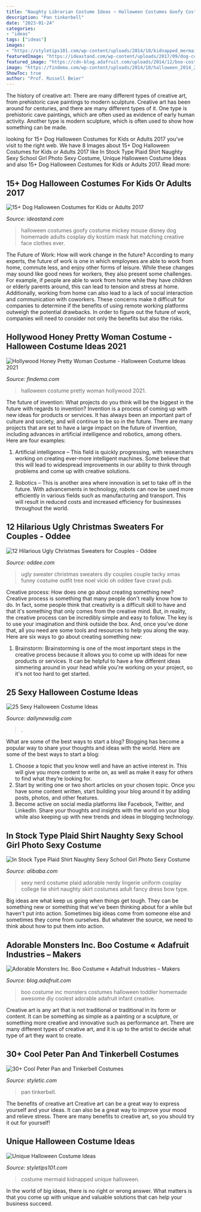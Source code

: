 ```yaml
---
title: "Naughty Librarian Costume Ideas ~ Halloween Costumes Goofy Costume Mickey Mouse Disney Dog Homemade Adults Cosplay Diy Kostüm Mask Hat Matching Creative Face Clothes Ever"
description: "Pan tinkerbell"
date: "2023-01-24"
categories:
- "ideas"
tags: ["ideas"]
images:
- "https://styletips101.com/wp-content/uploads/2014/10/kidnapped_mermaid_costume.jpg"
featuredImage: "https://ideastand.com/wp-content/uploads/2017/09/dog-costumes-for-kids/6-dog-halloween-costumes-kids-adults.jpg"
featured_image: "https://cdn-blog.adafruit.com/uploads/2014/12/boo-costume-1.jpg"
image: "https://findema.com/wp-content/uploads/2014/10/halloween_2014_213357.jpeg"
ShowToc: true
author: "Prof. Russell Beier"
---
```



The history of creative art: There are many different types of creative art, from prehistoric cave paintings to modern sculpture.
Creative art has been around for centuries, and there are many different types of it. One type is prehistoric cave paintings, which are often used as evidence of early human activity. Another type is modern sculpture, which is often used to show how something can be made.

	

		
looking for 15+ Dog Halloween Costumes for Kids or Adults 2017 you've visit to the right web. We have 8 Images about 15+ Dog Halloween Costumes for Kids or Adults 2017 like In Stock Type Plaid Shirt Naughty Sexy School Girl Photo Sexy Costume, Unique Halloween Costume Ideas and also 15+ Dog Halloween Costumes for Kids or Adults 2017. Read more:
		
    
## 15+ Dog Halloween Costumes For Kids Or Adults 2017

<img loading=lazy src="https://ideastand.com/wp-content/uploads/2017/09/dog-costumes-for-kids/6-dog-halloween-costumes-kids-adults.jpg" onerror="this.onerror=null;this.src='https://tse3.mm.bing.net/th?id=OIP.1IqITyWwZedDzR9prG2jiwHaLJ&amp;pid=15.1';" alt="15+ Dog Halloween Costumes for Kids or Adults 2017">

_Source: ideastand.com_

>halloween costumes goofy costume mickey mouse disney dog homemade adults cosplay diy kostüm mask hat matching creative face clothes ever. 

	

The Future of Work: How will work change in the future?
According to many experts, the future of work is one in which employees are able to work from home, commute less, and enjoy other forms of leisure. While these changes may sound like good news for workers, they also present some challenges. For example, if people are able to work from home while they have children or elderly parents around, this can lead to tension and stress at home. Additionally, working from home can also lead to a lack of social interaction and communication with coworkers. These concerns make it difficult for companies to determine if the benefits of using remote working platforms outweigh the potential drawbacks. In order to figure out the future of work, companies will need to consider not only the benefits but also the risks.

    
## Hollywood Honey Pretty Woman Costume - Halloween Costume Ideas 2021

<img loading=lazy src="https://findema.com/wp-content/uploads/2014/10/halloween_2014_213357.jpeg" onerror="this.onerror=null;this.src='https://tse1.mm.bing.net/th?id=OIP.LLPTC3uUdmDwHB_0FLrSMgHaHa&amp;pid=15.1';" alt="Hollywood Honey Pretty Woman Costume - Halloween Costume Ideas 2021">

_Source: findema.com_

>halloween costume pretty woman hollywood 2021. 

	

The future of invention: What projects do you think will be the biggest in the future with regards to invention?
Invention is a process of coming up with new ideas for products or services. It has always been an important part of culture and society, and will continue to be so in the future. There are many projects that are set to have a large impact on the future of invention, including advances in artificial intelligence and robotics, among others. Here are four examples:
1) Artificial intelligence – This field is quickly progressing, with researchers working on creating ever-more intelligent machines. Some believe that this will lead to widespread improvements in our ability to think through problems and come up with creative solutions.

2) Robotics – This is another area where innovation is set to take off in the future. With advancements in technology, robots can now be used more efficiently in various fields such as manufacturing and transport. This will result in reduced costs and increased efficiency for businesses throughout the world.

    
## 12 Hilarious Ugly Christmas Sweaters For Couples - Oddee

<img loading=lazy src="https://www.oddee.com/wp-content/uploads/_media/imgs/articles2/a99916_xmas-sweaters-couple_6.jpg" onerror="this.onerror=null;this.src='https://tse1.mm.bing.net/th?id=OIP.hd3UcvCozZDTbdnom4WbCgHaJ4&amp;pid=15.1';" alt="12 Hilarious Ugly Christmas Sweaters for Couples - Oddee">

_Source: oddee.com_

>ugly sweater christmas sweaters diy couples couple tacky xmas funny costume outfit tree noel vicki oh oddee fave crawl pub. 

	

Creative process: How does one go about creating something new?
Creative process is something that many people don't really know how to do. In fact, some people think that creativity is a difficult skill to have and that it's something that only comes from the creative mind. But, in reality, the creative process can be incredibly simple and easy to follow. The key is to use your imagination and think outside the box. And, once you've done that, all you need are some tools and resources to help you along the way. Here are six ways to go about creating something new: 
1) Brainstorm: Brainstorming is one of the most important steps in the creative process because it allows you to come up with ideas for new products or services. It can be helpful to have a few different ideas simmering around in your head while you're working on your project, so it's not too hard to get started.

    
## 25 Sexy Halloween Costume Ideas

<img loading=lazy src="https://dailynewsdig.com/wp-content/uploads/2014/10/2-Deluxe-Sexy-SWAT-Agent-Costume-Sexy-Halloween-Costume-Ideas.jpg" onerror="this.onerror=null;this.src='https://tse4.mm.bing.net/th?id=OIP.352aZvtjbWblH7bWeUVlpAHaNV&amp;pid=15.1';" alt="25 Sexy Halloween Costume Ideas">

_Source: dailynewsdig.com_

>. 

	

What are some of the best ways to start a blog?
Blogging has become a popular way to share your thoughts and ideas with the world. Here are some of the best ways to start a blog: 
1. Choose a topic that you know well and have an active interest in. This will give you more content to write on, as well as make it easy for others to find what they’re looking for. 
2. Start by writing one or two short articles on your chosen topic. Once you have some content written, start building your blog around it by adding posts, photos, and other features. 
3. Become active on social media platforms like Facebook, Twitter, and LinkedIn. Share your thoughts and insights with the world on your blog while also keeping up with new trends and ideas in blogging technology. 

    
## In Stock Type Plaid Shirt Naughty Sexy School Girl Photo Sexy Costume

<img loading=lazy src="https://sc01.alicdn.com/kf/HTB1VBAbHpXXXXbzXpXXq6xXFXXXU/200321938/HTB1VBAbHpXXXXbzXpXXq6xXFXXXU.jpg" onerror="this.onerror=null;this.src='https://tse3.mm.bing.net/th?id=OIP.0ckIl8ItLzfB8bJD2zUAsQHaLH&amp;pid=15.1';" alt="In Stock Type Plaid Shirt Naughty Sexy School Girl Photo Sexy Costume">

_Source: alibaba.com_

>sexy nerd costume plaid adorable nerdy lingerie uniform cosplay college tie shirt naughty skirt costumes adult fancy dress bow type. 

	

Big ideas are what keep us going when things get tough. They can be something new or something that we've been thinking about for a while but haven't put into action. Sometimes big ideas come from someone else and sometimes they come from ourselves. But whatever the source, we need to think about how to put them into action.

    
## Adorable Monsters Inc. Boo Costume « Adafruit Industries – Makers

<img loading=lazy src="https://cdn-blog.adafruit.com/uploads/2014/12/boo-costume-1.jpg" onerror="this.onerror=null;this.src='https://tse4.mm.bing.net/th?id=OIP.K6pgKnTbtO5kKQV6KTZ8NwHaLH&amp;pid=15.1';" alt="Adorable Monsters Inc. Boo Costume « Adafruit Industries – Makers">

_Source: blog.adafruit.com_

>boo costume inc monsters costumes halloween toddler homemade awesome diy coolest adorable adafruit infant creative. 

	

Creative art is any art that is not traditional or traditional in its form or content. It can be something as simple as a painting or a sculpture, or something more creative and innovative such as performance art. There are many different types of creative art, and it is up to the artist to decide what type of art they want to create.

    
## 30+ Cool Peter Pan And Tinkerbell Costumes

<img loading=lazy src="https://styletic.com/wp-content/uploads/2016/10/17-peter-pan-and-tinkerbel.jpg" onerror="this.onerror=null;this.src='https://tse1.mm.bing.net/th?id=OIP.VLv_vx7AzH_UFam_X0827AHaJQ&amp;pid=15.1';" alt="30+ Cool Peter Pan and Tinkerbell Costumes">

_Source: styletic.com_

>pan tinkerbell. 

	

The benefits of creative art
Creative art can be a great way to express yourself and your ideas. It can also be a great way to improve your mood and relieve stress. There are many benefits to creative art, so you should try it out for yourself!

    
## Unique Halloween Costume Ideas

<img loading=lazy src="https://styletips101.com/wp-content/uploads/2014/10/kidnapped_mermaid_costume.jpg" onerror="this.onerror=null;this.src='https://tse4.mm.bing.net/th?id=OIP.FAzFvkGimKR4NBY5ErubbQHaJ4&amp;pid=15.1';" alt="Unique Halloween Costume Ideas">

_Source: styletips101.com_

>costume mermaid kidnapped unique halloween. 

	

In the world of big ideas, there is no right or wrong answer. What matters is that you come up with unique and valuable solutions that can help your business succeed.


